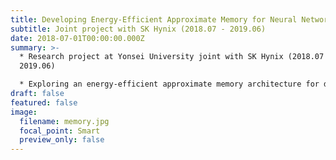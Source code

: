 ```yaml
---
title: Developing Energy-Efficient Approximate Memory for Neural Network Applications
subtitle: Joint project with SK Hynix (2018.07 - 2019.06)
date: 2018-07-01T00:00:00.000Z
summary: >-
  * Research project at Yonsei University joint with SK Hynix (2018.07 -
  2019.06)

  * E﻿xploring an energy-efficient approximate memory architecture for deep learning applications
draft: false
featured: false
image:
  filename: memory.jpg
  focal_point: Smart
  preview_only: false
---
```

